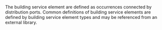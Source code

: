 ﻿The building service element are defined as occurrences connected by distribution ports. Common definitions of building service elements are defined by building service element types and may be referenced from an external library.